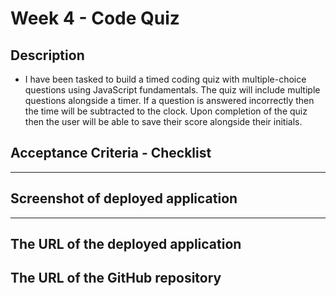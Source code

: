 # Week 4 - Code Quiz

## Description

- I have been tasked to build a timed coding quiz with multiple-choice questions using JavaScript fundamentals. The quiz will include multiple questions alongside a timer. If a question is answered incorrectly then the time will be subtracted to the clock. Upon completion of the quiz then the user will be able to save their score alongside their initials.

## Acceptance Criteria - Checklist

<!-- - When the 'Generate Password' button is clicked a prompt appears asking the user to select a password length between 8-128 characters. -->

<!-- - Once the user has input an integer between 8-128 the prompts cycle through the criteria asking the user if they would like lowercase, uppercase, numbers and special characters in their password. -->

<!-- - If the user enters an integer that is not between 8-128 they will be presented with a prompt alerting them, it will return a false and the criteria prompts will not show. -->

<!-- - 'Else' statment in place as part of error handling if user selects a length but does not select a true option for any of the letter, symbols and number criteria. -->

<!-- - Dependent on the users input a password will successfully generate in accordance to the selections made by the user. -->

---

## Screenshot of deployed application

<!-- Password length prompt. -->

<!-- ![password length screenshot](./images/screenshot1.png) -->

---

## The URL of the deployed application

<!-- https://riz1ash786.github.io/week3-password-generator/ -->

## The URL of the GitHub repository

<!-- https://github.com/riz1ash786/week3-password-generator -->
